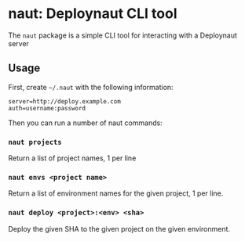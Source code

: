 naut: Deploynaut CLI tool
=========================

The `naut` package is a simple CLI tool for interacting with a Deploynaut server

Usage
-----

First, create `~/.naut` with the following information:

    server=http://deploy.example.com
    auth=username:password


Then you can run a number of naut commands:

### `naut projects`

Return a list of project names, 1 per line

### `naut envs <project name>`

Return a list of environment names for the given project, 1 per line.

### `naut deploy <project>:<env> <sha>`

Deploy the given SHA to the given project on the given environment.
